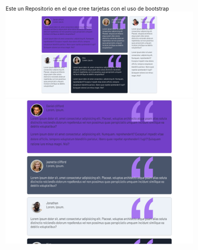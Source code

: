 Este un Repositorio en el que cree tarjetas con el uso de bootstrap
![tarjetas Bootstrap](./images/Tarjetas.png)
![tarjetas Bootstrap](./images/movil.png)
